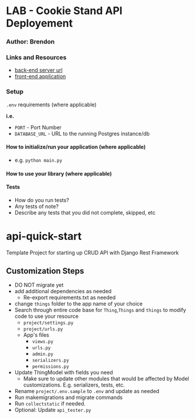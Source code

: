# LAB - Cookie Stand API Deployement
### Author: Brendon
### Links and Resources
- [back-end server url](http://100.27.22.255/)
- [front-end application](#)
### Setup
`.env` requirements (where applicable)

**i.e.**

- `PORT` - Port Number
- `DATABASE_URL` - URL to the running Postgres instance/db
#### How to initialize/run your application (where applicable)
- e.g. `python main.py`
#### How to use your library (where applicable)
#### Tests
- How do you run tests?
- Any tests of note?
- Describe any tests that you did not complete, skipped, etc





# api-quick-start

Template Project for starting up CRUD API with Django Rest Framework

## Customization Steps

- DO NOT migrate yet
- add additional dependencies as needed
  - Re-export requirements.txt as needed
- change `things` folder to the app name of your choice
- Search through entire code base for `Thing`,`Things` and `things` to modify code to use your resource
  - `project/settings.py`
  - `project/urls.py`
  - App's files
    - `views.py`
    - `urls.py`
    - `admin.py`
    - `serializers.py`
    - `permissions.py`
- Update ThingModel with fields you need
  - Make sure to update other modules that would be affected by Model customizations. E.g. serializers, tests, etc.
- Rename `project/.env.sample` to `.env` and update as needed
- Run makemigrations and migrate commands
- Run `collectstatic` if needed.
- Optional: Update `api_tester.py`
